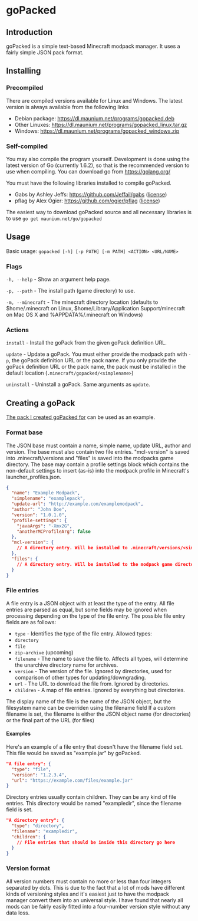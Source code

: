 # goPacked

## Introduction
goPacked is a simple text-based Minecraft modpack manager. It uses a fairly simple JSON pack format.

## Installing
### Precompiled
There are compiled versions available for Linux and Windows. The latest version is always available from the following links
 * Debian package: https://dl.maunium.net/programs/gopacked.deb
 * Other Linuxes: https://dl.maunium.net/programs/gopacked_linux.tar.gz
 * Windows: https://dl.maunium.net/programs/gopacked_windows.zip

### Self-compiled
You may also compile the program yourself. Development is done using the latest version of Go (currently 1.6.2), so that is the recommended version to use when compiling. You can download go from https://golang.org/

You must have the following libraries installed to compile goPacked.
* Gabs by Ashley Jeffs: https://github.com/Jeffail/gabs ([license](https://github.com/Jeffail/gabs/blob/master/LICENSE))
* pflag by Alex Ogier: https://github.com/ogier/pflag ([license](https://github.com/ogier/pflag/blob/master/LICENSE))

The easiest way to download goPacked source and all necessary libraries is to use `go get maunium.net/go/gopacked`

## Usage
Basic usage: `gopacked [-h] [-p PATH] [-m PATH] <ACTION> <URL/NAME>`

### Flags
`-h, --help` - Show an argument help page.

`-p, --path` - The install path (game directory) to use.

`-m, --minecraft` - The minecraft directory location (defaults to $home/.minecraft on Linux, $home/Library/Application Support/minecraft on Mac OS X and %APPDATA%/.minecraft on Windows)

### Actions
`install` - Install the goPack from the given goPack definition URL.

`update` - Update a goPack. You must either provide the modpack path with `-p`, the goPack definition URL or the pack name. If you only provide the goPack definition URL or the pack name, the pack must be installed in the default location (`.minecraft/gopacked/<simplename>`)

`uninstall` - Uninstall a goPack. Same arguments as `update`.

## Creating a goPack
[The pack I created goPacked for](https://maunium.net/ventornamodpilerna/modpack.json) can be used as an example.

### Format base
The JSON base must contain a name, simple name, update URL, author and version. The base must also contain two file entries. "mcl-version" is saved into .minecraft/versions and "files" is saved into the modpacks game directory.
The base may contain a profile settings block which contains the non-default settings to insert (as-is) into the modpack profile in Minecraft's launcher_profiles.json.

```json
{
  "name": "Example Modpack",
  "simplename": "examplepack",
  "update-url": "http://example.com/examplemodpack",
  "author": "John Doe",
  "version": "1.0.1.0",
  "profile-settings": {
    "javaArgs": "-Xmx2G",
    "anotherMCProfileArg": false
  },
  "mcl-version": {
    // A directory entry. Will be installed to .minecraft/versions/<simplename>
  },
  "files": {
    // A directory entry. Will be installed to the modpack game directory.
  }
}
```

### File entries
A file entry is a JSON object with at least the type of the entry. All file entries are parsed as equal, but some fields may be ignored when processing depending on the type of the file entry. The possible file entry fields are as follows:
 * `type` - Identifies the type of the file entry. Allowed types:
  * `directory`
  * `file`
  * `zip-archive` (upcoming)
 * `filename` - The name to save the file to. Affects all types, will determine the unarchive directory name for archives.
 * `version` - The version of the file. Ignored by directories, used for comparison of other types for updating/downgrading.
 * `url` - The URL to download the file from. Ignored by directories.
 * `children` - A map of file entries. Ignored by everything but directories.

The display name of the file is the name of the JSON object, but the filesystem name can be overriden using the filename field
If a custom filename is set, the filename is either the JSON object name (for directories) or the final part of the URL (for files)

#### Examples
Here's an example of a file entry that doesn't have the filename field set. This file would be saved as "example.jar" by goPacked.
```json
"A file entry": {
  "type": "file",
  "version": "1.2.3.4",
  "url": "https://example.com/files/example.jar"
}
```

Directory entries usually contain children. They can be any kind of file entries. This directory would be named "exampledir", since the filename field is set.
```json
"A directory entry": {
  "type": "directory",
  "filename": "exampledir",
  "children": {
    // File entries that should be inside this directory go here
  }
}
```

### Version format
All version numbers must contain no more or less than four integers separated by dots. This is due to the fact that a lot of mods have different kinds of versioning styles and it's easiest just to have the modpack manager convert them into an universal style. I have found that nearly all mods can be fairly easily fitted into a four-number version style without any data loss.
